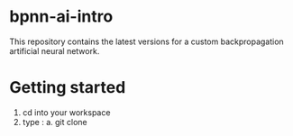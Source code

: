 # bpnn-ai-intro
This repository contains the latest versions for a custom backpropagation artificial neural network.

# Getting started
1. cd into your workspace
2. type : 
  a. git clone
